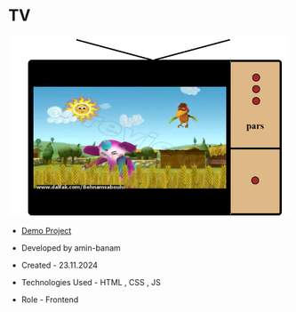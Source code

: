 # TV

![viewfinal](TV.png)

- [Demo Project]()

- Developed by amin-banam

- Created - 23.11.2024

- Technologies Used - HTML , CSS , JS

- Role - Frontend
